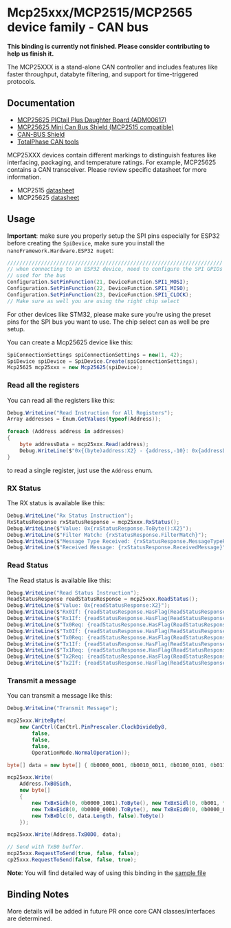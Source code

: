 ﻿# Mcp25xxx/MCP2515/MCP2565 device family - CAN bus

**This binding is currently not finished. Please consider contributing to help us finish it.**

The MCP25XXX is a stand-alone CAN controller and includes features like faster throughput, databyte filtering, and support for time-triggered protocols.

## Documentation

- [MCP25625 PICtail Plus Daughter Board (ADM00617)](https://www.microchip.com/wwwproducts/DevTool/digikey/MCP25625)
- [MCP25625 Mini Can Bus Shield (MCP2515 compatible)](https://www.tindie.com/products/geraldjust/mcp25625-mini-can-bus-shield-mcp2515-compatible/)
- [CAN-BUS Shield](https://www.sparkfun.com/products/13262)
- [TotalPhase CAN tools](https://www.totalphase.com/protocols/can/)

MCP25XXX devices contain different markings to distinguish features like interfacing, packaging, and temperature ratings.  For example, MCP25625 contains a CAN transceiver. Please review specific datasheet for more information.

- MCP2515 [datasheet](http://ww1.microchip.com/downloads/en/devicedoc/21801e.pdf)
- MCP25625 [datasheet](http://ww1.microchip.com/downloads/en/DeviceDoc/20005282B.pdf)

## Usage

**Important**: make sure you properly setup the SPI pins especially for ESP32 before creating the `SpiDevice`, make sure you install the `nanoFramework.Hardware.ESP32 nuget`:

```csharp
//////////////////////////////////////////////////////////////////////
// when connecting to an ESP32 device, need to configure the SPI GPIOs
// used for the bus
Configuration.SetPinFunction(21, DeviceFunction.SPI1_MOSI);
Configuration.SetPinFunction(22, DeviceFunction.SPI1_MISO);
Configuration.SetPinFunction(23, DeviceFunction.SPI1_CLOCK);
// Make sure as well you are using the right chip select
```

For other devices like STM32, please make sure you're using the preset pins for the SPI bus you want to use. The chip select can as well be pre setup.

You can create a Mcp25625 device like this:

```csharp
SpiConnectionSettings spiConnectionSettings = new(1, 42);
SpiDevice spiDevice = SpiDevice.Create(spiConnectionSettings);
Mcp25625 mcp25xxx = new Mcp25625(spiDevice);
```

### Read all the registers

You can read all the registers like this:

```csharp
Debug.WriteLine("Read Instruction for All Registers");
Array addresses = Enum.GetValues(typeof(Address));

foreach (Address address in addresses)
{
    byte addressData = mcp25xxx.Read(address);
    Debug.WriteLine($"0x{(byte)address:X2} - {address,-10}: 0x{addressData:X2}");
}
```

to read a single register, just use the `Address` enum.

### RX Status

The RX status is available like this:

```csharp
Debug.WriteLine("Rx Status Instruction");
RxStatusResponse rxStatusResponse = mcp25xxx.RxStatus();
Debug.WriteLine($"Value: 0x{rxStatusResponse.ToByte():X2}");
Debug.WriteLine($"Filter Match: {rxStatusResponse.FilterMatch}");
Debug.WriteLine($"Message Type Received: {rxStatusResponse.MessageTypeReceived}");
Debug.WriteLine($"Received Message: {rxStatusResponse.ReceivedMessage}");
```

### Read Status

The Read status is available like this:

```csharp
Debug.WriteLine("Read Status Instruction");
ReadStatusResponse readStatusResponse = mcp25xxx.ReadStatus();
Debug.WriteLine($"Value: 0x{readStatusResponse:X2}");
Debug.WriteLine($"Rx0If: {readStatusResponse.HasFlag(ReadStatusResponse.Rx0If)}");
Debug.WriteLine($"Rx1If: {readStatusResponse.HasFlag(ReadStatusResponse.Rx1If)}");
Debug.WriteLine($"Tx0Req: {readStatusResponse.HasFlag(ReadStatusResponse.Tx0Req)}");
Debug.WriteLine($"Tx0If: {readStatusResponse.HasFlag(ReadStatusResponse.Tx0If)}");
Debug.WriteLine($"Tx0Req: {readStatusResponse.HasFlag(ReadStatusResponse.Tx0Req)}");
Debug.WriteLine($"Tx1If: {readStatusResponse.HasFlag(ReadStatusResponse.Tx1If)}");
Debug.WriteLine($"Tx1Req: {readStatusResponse.HasFlag(ReadStatusResponse.Tx1Req)}");
Debug.WriteLine($"Tx2Req: {readStatusResponse.HasFlag(ReadStatusResponse.Tx2Req)}");
Debug.WriteLine($"Tx2If: {readStatusResponse.HasFlag(ReadStatusResponse.Tx2If)}");
```

### Transmit a message

You can transmit a message like this:

```csharp
Debug.WriteLine("Transmit Message");

mcp25xxx.WriteByte(
    new CanCtrl(CanCtrl.PinPrescaler.ClockDivideBy8,
        false,
        false,
        false,
        OperationMode.NormalOperation));

byte[] data = new byte[] { 0b0000_0001, 0b0010_0011, 0b0100_0101, 0b0110_0111, 0b1000_1001 };

mcp25xxx.Write(
    Address.TxB0Sidh,
    new byte[]
    {
        new TxBxSidh(0, 0b0000_1001).ToByte(), new TxBxSidl(0, 0b001, false, 0b00).ToByte(),
        new TxBxEid8(0, 0b0000_0000).ToByte(), new TxBxEid0(0, 0b0000_0000).ToByte(),
        new TxBxDlc(0, data.Length, false).ToByte()
    });

mcp25xxx.Write(Address.TxB0D0, data);

// Send with TxB0 buffer.
mcp25xxx.RequestToSend(true, false, false);
cp25xxx.RequestToSend(false, false, true);
```

**Note**: You will find detailed way of using this binding in the [sample file](samples)

## Binding Notes

More details will be added in future PR once core CAN classes/interfaces are determined.
